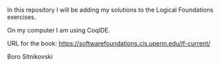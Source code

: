 In this repository I will be adding my solutions to the Logical Foundations exercises.

On my computer I am using CoqIDE.

URL for the book: https://softwarefoundations.cis.upenn.edu/lf-current/

Boro Sitnikovski
